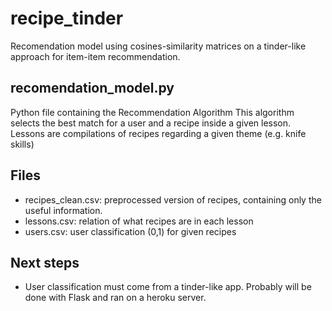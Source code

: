 # recipe_tinder
Recomendation model using cosines-similarity matrices on a tinder-like approach for item-item recommendation.

## recomendation_model.py
Python file containing the Recommendation Algorithm
This algorithm selects the best match for a user and a recipe inside a given lesson. Lessons are compilations of recipes regarding a given theme (e.g. knife skills)

## Files
- recipes_clean.csv: preprocessed version of recipes, containing only the useful information.
- lessons.csv: relation of what recipes are in each lesson
- users.csv: user classification (0,1) for given recipes

## Next steps
- User classification must come from a tinder-like app. Probably will be done with Flask and ran on a heroku server.


